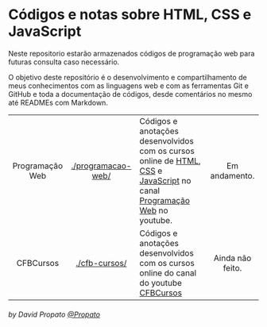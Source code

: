 # Códigos e notas sobre HTML, CSS e JavaScript

Neste repositorio estarão armazenados códigos de programação web para futuras consulta caso necessário.

O objetivo deste repositório é o desenvolvimento e compartilhamento de meus conhecimentos com as linguagens web e com as ferramentas Git e GitHub e toda a documentação de códigos, desde comentários no mesmo até READMEs com Markdown.

<table align="center">
    <tr align="center">
        <td>
            Programação Web
        </td>
        <td>
            <a href="./programacao-web/">./programacao-web/</a>
        </td>
        <td align="left">
            Códigos e anotações desenvolvidos com os cursos online de <a href="https://www.youtube.com/watch?v=nPEpaft1y1k&t=1593s">HTML<a>, <a href="https://www.youtube.com/watch?v=w1J6gY40yMo">CSS<a> e <a href="https://www.youtube.com/watch?v=McKNP3g6VBA">JavaScript<a> no canal <a href="https://www.youtube.com/@programacaoweb">Programação Web<a> no youtube.
        </td>
        <td>
            Em andamento.
        </td>
    </tr>
    <tr align="center">
        <td>
            CFBCursos 
        </td>
        <td>
            <a href="./cfb-cursos/">./cfb-cursos/</a>
        </td>
        <td align="left">
           Códigos e anotações desenvolvidos com os cursos online do canal do youtube <a href="https://www.youtube.com/@cfbcursos">CFBCursos<a>
        </td>
        <td>
            Ainda não feito.
        </td>
    </tr>
<table>

<h6>by David Propato <a href="https://github.com/Propato">@Propato</a></h6>